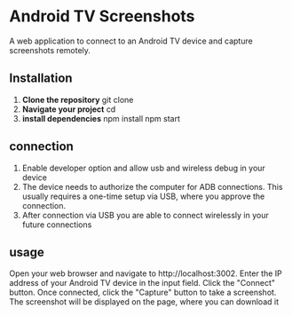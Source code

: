 #  Android TV Screenshots

A web application to connect to an Android TV device and capture screenshots remotely.

## Installation

1. **Clone the repository**
   git clone <repo url>
2. **Navigate your project**
   cd <repo name>
3. **install dependencies**
   npm install
   npm start

## connection

1. Enable developer option and allow usb and  wireless debug in your device
2. The device needs to authorize the computer for ADB connections. This usually requires a one-time setup via USB, where you approve the connection.
3. After connection via USB you are able to connect wirelessly in your future connections

   
## usage

Open your web browser and navigate to http://localhost:3002.
Enter the IP address of your Android TV device in the input field.
Click the "Connect" button.
Once connected, click the "Capture" button to take a screenshot.
The screenshot will be displayed on the page, where you can download it
